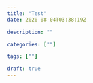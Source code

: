 ```yaml
---
title: "Test"
date: 2020-08-04T03:38:19Z

description: ""

categories: [""]

tags: [""]

draft: true
---
```


